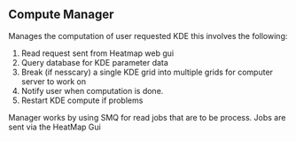 ## Compute Manager

Manages the computation of user requested KDE this 
involves the following:

1. Read request sent from Heatmap web gui
2. Query database for KDE parameter data
3. Break (if nesscary) a single KDE grid into multiple
grids for  computer server to work on
4. Notify user when computation is done.
5. Restart KDE compute if problems

Manager works by using SMQ for read jobs that
are to be process. Jobs are sent via the HeatMap Gui
